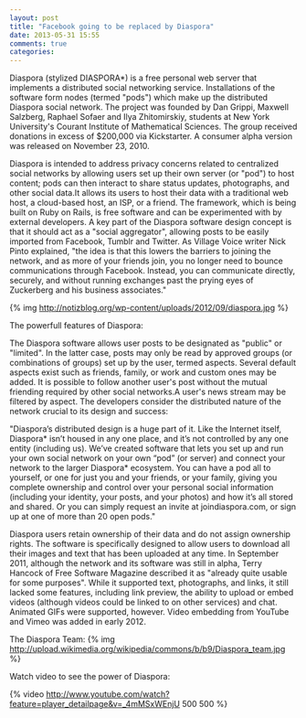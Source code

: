 ```yaml
---
layout: post
title: "Facebook going to be replaced by Diaspora"
date: 2013-05-31 15:55
comments: true
categories: 
---
```


Diaspora (stylized DIASPORA*) is a free personal web server that implements a distributed social networking service. Installations of the software form nodes (termed "pods") which make up the distributed Diaspora social network.
The project was founded by Dan Grippi, Maxwell Salzberg, Raphael Sofaer and Ilya Zhitomirskiy, students at New York University's Courant Institute of Mathematical Sciences. The group received donations in excess of $200,000 via Kickstarter. A consumer alpha version was released on November 23, 2010.


Diaspora is intended to address privacy concerns related to centralized social networks by allowing users set up their own server (or "pod") to host content; pods can then interact to share status updates, photographs, and other social data.It allows its users to host their data with a traditional web host, a cloud-based host, an ISP, or a friend. The framework, which is being built on Ruby on Rails, is free software and can be experimented with by external developers.
A key part of the Diaspora software design concept is that it should act as a "social aggregator", allowing posts to be easily imported from Facebook, Tumblr and Twitter. As Village Voice writer Nick Pinto explained, "the idea is that this lowers the barriers to joining the network, and as more of your friends join, you no longer need to bounce communications through Facebook. Instead, you can communicate directly, securely, and without running exchanges past the prying eyes of Zuckerberg and his business associates." <!-- more -->

{% img http://notizblog.org/wp-content/uploads/2012/09/diaspora.jpg %}


The powerfull features of Diaspora:

The Diaspora software allows user posts to be designated as "public" or "limited". In the latter case, posts may only be read by approved groups (or combinations of groups) set up by the user, termed aspects. Several default aspects exist such as friends, family, or work and custom ones may be added. It is possible to follow another user's post without the mutual friending required by other social networks.A user's news stream may be filtered by aspect.
The developers consider the distributed nature of the network crucial to its design and success:

"Diaspora’s distributed design is a huge part of it. Like the Internet itself, Diaspora* isn’t housed in any one place, and it’s not controlled by any one entity (including us). We’ve created software that lets you set up and run your own social network on your own “pod” (or server) and connect your network to the larger Diaspora* ecosystem. You can have a pod all to yourself, or one for just you and your friends, or your family, giving you complete ownership and control over your personal social information (including your identity, your posts, and your photos) and how it’s all stored and shared. Or you can simply request an invite at joindiaspora.com, or sign up at one of more than 20 open pods."


Diaspora users retain ownership of their data and do not assign ownership rights. The software is specifically designed to allow users to download all their images and text that has been uploaded at any time.
In September 2011, although the network and its software was still in alpha, Terry Hancock of Free Software Magazine described it as "already quite usable for some purposes". While it supported text, photographs, and links, it still lacked some features, including link preview, the ability to upload or embed videos (although videos could be linked to on other services) and chat. Animated GIFs were supported, however.
Video embedding from YouTube and Vimeo was added in early 2012.


The Diaspora Team:
{% img http://upload.wikimedia.org/wikipedia/commons/b/b9/Diaspora_team.jpg %}




Watch video to see the power of Diaspora:

{% video http://www.youtube.com/watch?feature=player_detailpage&v=_4mMSxWEnjU 500 500 %}



